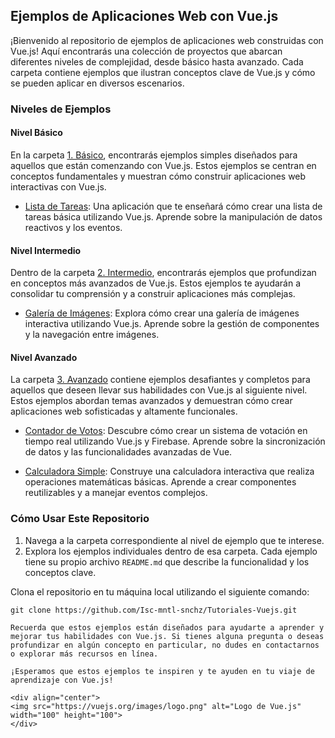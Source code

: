 ## Ejemplos de Aplicaciones Web con Vue.js

¡Bienvenido al repositorio de ejemplos de aplicaciones web construidas con Vue.js! Aquí encontrarás una colección de proyectos que abarcan diferentes niveles de complejidad, desde básico hasta avanzado. Cada carpeta contiene ejemplos que ilustran conceptos clave de Vue.js y cómo se pueden aplicar en diversos escenarios.

### Niveles de Ejemplos

#### Nivel Básico

En la carpeta [1. Básico](/basico), encontrarás ejemplos simples diseñados para aquellos que están comenzando con Vue.js. Estos ejemplos se centran en conceptos fundamentales y muestran cómo construir aplicaciones web interactivas con Vue.js.

- [Lista de Tareas](/basico/lista-de-tareas): Una aplicación que te enseñará cómo crear una lista de tareas básica utilizando Vue.js. Aprende sobre la manipulación de datos reactivos y los eventos.

#### Nivel Intermedio

Dentro de la carpeta [2. Intermedio](/intermedio), encontrarás ejemplos que profundizan en conceptos más avanzados de Vue.js. Estos ejemplos te ayudarán a consolidar tu comprensión y a construir aplicaciones más complejas.

- [Galería de Imágenes](/intermedio/galeria-de-imagenes): Explora cómo crear una galería de imágenes interactiva utilizando Vue.js. Aprende sobre la gestión de componentes y la navegación entre imágenes.

#### Nivel Avanzado

La carpeta [3. Avanzado](/avanzado) contiene ejemplos desafiantes y completos para aquellos que deseen llevar sus habilidades con Vue.js al siguiente nivel. Estos ejemplos abordan temas avanzados y demuestran cómo crear aplicaciones web sofisticadas y altamente funcionales.

- [Contador de Votos](/avanzado/contador-de-votos): Descubre cómo crear un sistema de votación en tiempo real utilizando Vue.js y Firebase. Aprende sobre la sincronización de datos y las funcionalidades avanzadas de Vue.

- [Calculadora Simple](/avanzado/calculadora-simple): Construye una calculadora interactiva que realiza operaciones matemáticas básicas. Aprende a crear componentes reutilizables y a manejar eventos complejos.

### Cómo Usar Este Repositorio

1. Navega a la carpeta correspondiente al nivel de ejemplo que te interese.
2. Explora los ejemplos individuales dentro de esa carpeta. Cada ejemplo tiene su propio archivo `README.md` que describe la funcionalidad y los conceptos clave.

Clona el repositorio en tu máquina local utilizando el siguiente comando:

```
git clone https://github.com/Isc-mntl-snchz/Tutoriales-Vuejs.git

Recuerda que estos ejemplos están diseñados para ayudarte a aprender y mejorar tus habilidades con Vue.js. Si tienes alguna pregunta o deseas profundizar en algún concepto en particular, no dudes en contactarnos o explorar más recursos en línea.

¡Esperamos que estos ejemplos te inspiren y te ayuden en tu viaje de aprendizaje con Vue.js!

<div align="center">
<img src="https://vuejs.org/images/logo.png" alt="Logo de Vue.js" width="100" height="100">
</div>
```
